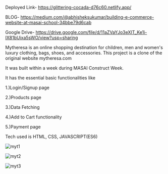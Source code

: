 Deployed Link- https://glittering-cocada-d76c60.netlify.app/

BLOG- https://medium.com/@abhisheksukumar/building-e-commerce-website-at-masai-school-34bbe79d6cab

Google Drive- https://drive.google.com/file/d/11aZVaYJo3eXIT_Ke1i-IX81bUixa5sWO/view?usp=sharing

Mytheresa is an online shopping destination for children, men and women's luxury clothing, bags, shoes, and accessories. 
This project is a clone of the original website mytheresa.com

It was built within a week during MASAI Construct Week.
 
It has the essential basic functionalities like

1.)Login/Signup page

2.)Products page

3.)Data Fetching

4.)Add to Cart functionality

5.)Payment page

Tech used is HTML, CSS, JAVASCRIPT(ES6)

![myt1](https://user-images.githubusercontent.com/20414667/172050497-67791450-c0e9-4fb0-9716-5ef475b9306c.JPG)

![myt2](https://user-images.githubusercontent.com/20414667/172050579-eafbf464-c0b8-460b-b718-73b8866ed346.JPG)

![myt3](https://user-images.githubusercontent.com/20414667/172050741-8c8fd0de-e2d5-4cbf-8f73-590e145473e0.JPG)
